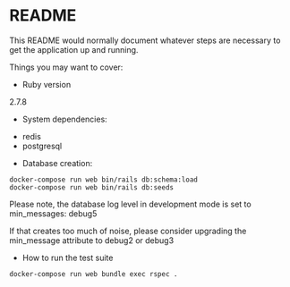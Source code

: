 # README

This README would normally document whatever steps are necessary to get the
application up and running.

Things you may want to cover:

* Ruby version

2.7.8

* System dependencies:

- redis
- postgresql

* Database creation:

```
docker-compose run web bin/rails db:schema:load
docker-compose run web bin/rails db:seeds
```

Please note, the database log level in development mode is set to min_messages: debug5

If that creates too much of noise, please consider upgrading the min_message attribute to debug2 or debug3

* How to run the test suite

```
docker-compose run web bundle exec rspec .
```


